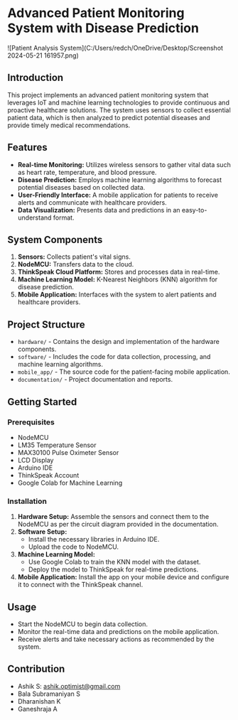 # Advanced Patient Monitoring System with Disease Prediction

![Patient Analysis System](C:/Users/redch/OneDrive/Desktop/Screenshot 2024-05-21 161957.png)

## Introduction

This project implements an advanced patient monitoring system that leverages IoT and machine learning technologies to provide continuous and proactive healthcare solutions. The system uses sensors to collect essential patient data, which is then analyzed to predict potential diseases and provide timely medical recommendations.

## Features

- **Real-time Monitoring:** Utilizes wireless sensors to gather vital data such as heart rate, temperature, and blood pressure.
- **Disease Prediction:** Employs machine learning algorithms to forecast potential diseases based on collected data.
- **User-Friendly Interface:** A mobile application for patients to receive alerts and communicate with healthcare providers.
- **Data Visualization:** Presents data and predictions in an easy-to-understand format.

## System Components

1. **Sensors:** Collects patient's vital signs.
2. **NodeMCU:** Transfers data to the cloud.
3. **ThinkSpeak Cloud Platform:** Stores and processes data in real-time.
4. **Machine Learning Model:** K-Nearest Neighbors (KNN) algorithm for disease prediction.
5. **Mobile Application:** Interfaces with the system to alert patients and healthcare providers.

## Project Structure

- `hardware/` - Contains the design and implementation of the hardware components.
- `software/` - Includes the code for data collection, processing, and machine learning algorithms.
- `mobile_app/` - The source code for the patient-facing mobile application.
- `documentation/` - Project documentation and reports.

## Getting Started

### Prerequisites

- NodeMCU
- LM35 Temperature Sensor
- MAX30100 Pulse Oximeter Sensor
- LCD Display
- Arduino IDE
- ThinkSpeak Account
- Google Colab for Machine Learning

### Installation

1. **Hardware Setup:** Assemble the sensors and connect them to the NodeMCU as per the circuit diagram provided in the documentation.
2. **Software Setup:** 
   - Install the necessary libraries in Arduino IDE.
   - Upload the code to NodeMCU.
3. **Machine Learning Model:**
   - Use Google Colab to train the KNN model with the dataset.
   - Deploy the model to ThinkSpeak for real-time predictions.
4. **Mobile Application:** Install the app on your mobile device and configure it to connect with the ThinkSpeak channel.

## Usage

- Start the NodeMCU to begin data collection.
- Monitor the real-time data and predictions on the mobile application.
- Receive alerts and take necessary actions as recommended by the system.

## Contribution
- Ashik S: [ashik.optimist@gmail.com](mailto:ashik.optimist@gmail.com)
- Bala Subramaniyan S
- Dharanishan K
- Ganeshraja A

